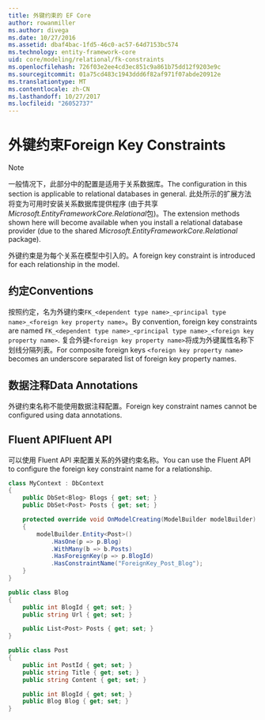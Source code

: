 ```yaml
---
title: 外键约束的 EF Core
author: rowanmiller
ms.author: divega
ms.date: 10/27/2016
ms.assetid: dbaf4bac-1fd5-46c0-ac57-64d7153bc574
ms.technology: entity-framework-core
uid: core/modeling/relational/fk-constraints
ms.openlocfilehash: 726f03e2ee4cd3ec851c9a861b75dd12f9203e9c
ms.sourcegitcommit: 01a75cd483c1943ddd6f82af971f07abde20912e
ms.translationtype: MT
ms.contentlocale: zh-CN
ms.lasthandoff: 10/27/2017
ms.locfileid: "26052737"
---
```

# <a name="foreign-key-constraints"></a><span data-ttu-id="2d3c5-102">外键约束</span><span class="sxs-lookup"><span data-stu-id="2d3c5-102">Foreign Key Constraints</span></span>

> [!NOTE]  
> <span data-ttu-id="2d3c5-103">一般情况下，此部分中的配置是适用于关系数据库。</span><span class="sxs-lookup"><span data-stu-id="2d3c5-103">The configuration in this section is applicable to relational databases in general.</span></span> <span data-ttu-id="2d3c5-104">此处所示的扩展方法将变为可用时安装关系数据库提供程序 (由于共享*Microsoft.EntityFrameworkCore.Relational*包)。</span><span class="sxs-lookup"><span data-stu-id="2d3c5-104">The extension methods shown here will become available when you install a relational database provider (due to the shared *Microsoft.EntityFrameworkCore.Relational* package).</span></span>

<span data-ttu-id="2d3c5-105">外键约束是为每个关系在模型中引入的。</span><span class="sxs-lookup"><span data-stu-id="2d3c5-105">A foreign key constraint is introduced for each relationship in the model.</span></span>

## <a name="conventions"></a><span data-ttu-id="2d3c5-106">约定</span><span class="sxs-lookup"><span data-stu-id="2d3c5-106">Conventions</span></span>

<span data-ttu-id="2d3c5-107">按照约定，名为外键约束`FK_<dependent type name>_<principal type name>_<foreign key property name>`。</span><span class="sxs-lookup"><span data-stu-id="2d3c5-107">By convention, foreign key constraints are named `FK_<dependent type name>_<principal type name>_<foreign key property name>`.</span></span> <span data-ttu-id="2d3c5-108">复合外键`<foreign key property name>`将成为外键属性名称下划线分隔列表。</span><span class="sxs-lookup"><span data-stu-id="2d3c5-108">For composite foreign keys `<foreign key property name>` becomes an underscore separated list of foreign key property names.</span></span>

## <a name="data-annotations"></a><span data-ttu-id="2d3c5-109">数据注释</span><span class="sxs-lookup"><span data-stu-id="2d3c5-109">Data Annotations</span></span>

<span data-ttu-id="2d3c5-110">外键约束名称不能使用数据注释配置。</span><span class="sxs-lookup"><span data-stu-id="2d3c5-110">Foreign key constraint names cannot be configured using data annotations.</span></span>

## <a name="fluent-api"></a><span data-ttu-id="2d3c5-111">Fluent API</span><span class="sxs-lookup"><span data-stu-id="2d3c5-111">Fluent API</span></span>

<span data-ttu-id="2d3c5-112">可以使用 Fluent API 来配置关系的外键约束名称。</span><span class="sxs-lookup"><span data-stu-id="2d3c5-112">You can use the Fluent API to configure the foreign key constraint name for a relationship.</span></span>

<!-- [!code-csharp[Main](samples/core/relational/Modeling/FluentAPI/Samples/Relational/RelationshipConstraintName.cs?highlight=12)] -->
``` csharp
class MyContext : DbContext
{
    public DbSet<Blog> Blogs { get; set; }
    public DbSet<Post> Posts { get; set; }

    protected override void OnModelCreating(ModelBuilder modelBuilder)
    {
        modelBuilder.Entity<Post>()
            .HasOne(p => p.Blog)
            .WithMany(b => b.Posts)
            .HasForeignKey(p => p.BlogId)
            .HasConstraintName("ForeignKey_Post_Blog");
    }
}

public class Blog
{
    public int BlogId { get; set; }
    public string Url { get; set; }

    public List<Post> Posts { get; set; }
}

public class Post
{
    public int PostId { get; set; }
    public string Title { get; set; }
    public string Content { get; set; }

    public int BlogId { get; set; }
    public Blog Blog { get; set; }
}
```
